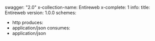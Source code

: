 swagger: "2.0"
x-collection-name: Entireweb
x-complete: 1
info:
  title: Entireweb
  version: 1.0.0
schemes:
- http
produces:
- application/json
consumes:
- application/json